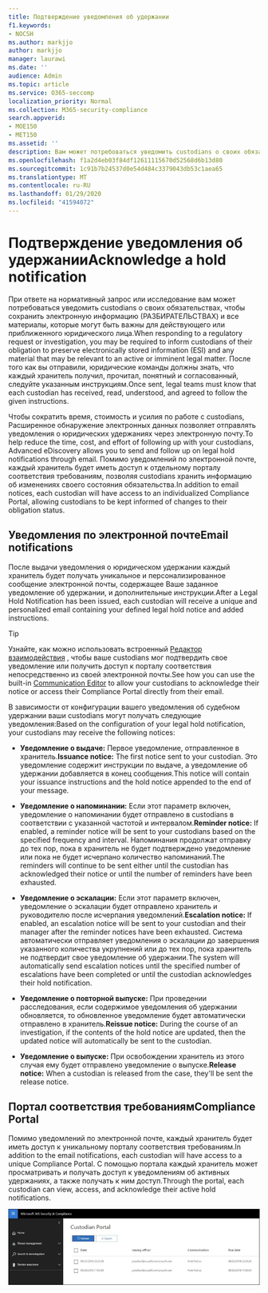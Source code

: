 ```yaml
---
title: Подтверждение уведомления об удержании
f1.keywords:
- NOCSH
ms.author: markjjo
author: markjjo
manager: laurawi
ms.date: ''
audience: Admin
ms.topic: article
ms.service: O365-seccomp
localization_priority: Normal
ms.collection: M365-security-compliance
search.appverid:
- MOE150
- MET150
ms.assetid: ''
description: Вам может потребоваться уведомить custodians о своих обязательствах, чтобы сохранить электронную информацию в ходе судебного разбирательства. Расширенное обнаружение электронных данных позволяет легко управлять процессом уведомления об удержаниях.
ms.openlocfilehash: f1a2d4eb03f84df12611115670d52568d6b13d80
ms.sourcegitcommit: 1c91b7b24537d0e54d484c3379043db53c1aea65
ms.translationtype: MT
ms.contentlocale: ru-RU
ms.lasthandoff: 01/29/2020
ms.locfileid: "41594072"
---
```

# <a name="acknowledge-a-hold-notification"></a><span data-ttu-id="f6f5c-104">Подтверждение уведомления об удержании</span><span class="sxs-lookup"><span data-stu-id="f6f5c-104">Acknowledge a hold notification</span></span>

<span data-ttu-id="f6f5c-105">При ответе на нормативный запрос или исследование вам может потребоваться уведомить custodians о своих обязательствах, чтобы сохранить электронную информацию (РАЗБИРАТЕЛЬСТВАХ) и все материалы, которые могут быть важны для действующего или приближенного юридического лица.</span><span class="sxs-lookup"><span data-stu-id="f6f5c-105">When responding to a regulatory request or investigation, you may be required to inform custodians of their obligation to preserve electronically stored information (ESI) and any material that may be relevant to an active or imminent legal matter.</span></span> <span data-ttu-id="f6f5c-106">После того как вы отправили, юридические команды должны знать, что каждый хранитель получил, прочитал, понятный и согласованный, следуйте указанным инструкциям.</span><span class="sxs-lookup"><span data-stu-id="f6f5c-106">Once sent, legal teams must know that each custodian has received, read, understood, and agreed to follow the given instructions.</span></span>

<span data-ttu-id="f6f5c-107">Чтобы сократить время, стоимость и усилия по работе с custodians, Расширенное обнаружение электронных данных позволяет отправлять уведомления о юридических удержаниях через электронную почту.</span><span class="sxs-lookup"><span data-stu-id="f6f5c-107">To help reduce the time, cost, and effort of following up with your custodians,  Advanced eDiscovery allows you to send and follow up on legal hold notifications through email.</span></span> <span data-ttu-id="f6f5c-108">Помимо уведомлений по электронной почте, каждый хранитель будет иметь доступ к отдельному порталу соответствия требованиям, позволяя custodians хранить информацию об изменениях своего состояния обязательства.</span><span class="sxs-lookup"><span data-stu-id="f6f5c-108">In addition to email notices, each custodian will have access to an individualized Compliance Portal, allowing custodians to be kept informed of changes to their obligation status.</span></span>

## <a name="email-notifications"></a><span data-ttu-id="f6f5c-109">Уведомления по электронной почте</span><span class="sxs-lookup"><span data-stu-id="f6f5c-109">Email notifications</span></span>

<span data-ttu-id="f6f5c-110">После выдачи уведомления о юридическом удержании каждый хранитель будет получать уникальное и персонализированное сообщение электронной почты, содержащее Ваше заданное уведомление об удержании, и дополнительные инструкции.</span><span class="sxs-lookup"><span data-stu-id="f6f5c-110">After a Legal Hold Notification has been issued, each custodian will receive a unique and personalized email containing your defined legal hold notice and added instructions.</span></span> 

> [!TIP]
> <span data-ttu-id="f6f5c-111">Узнайте, как можно использовать встроенный [Редактор взаимодействия](using-communications-editor.md) , чтобы ваше custodians мог подтвердить свое уведомление или получить доступ к порталу соответствия непосредственно из своей электронной почты.</span><span class="sxs-lookup"><span data-stu-id="f6f5c-111">See how you can use the built-in  [Communication Editor](using-communications-editor.md) to allow your custodians to acknowledge their notice or access their Compliance Portal directly from their email.</span></span>

<span data-ttu-id="f6f5c-112">В зависимости от конфигурации вашего уведомления об судебном удержании ваши custodians могут получать следующие уведомления:</span><span class="sxs-lookup"><span data-stu-id="f6f5c-112">Based on the configuration of your legal hold notification, your custodians may receive the following notices:</span></span> 

- <span data-ttu-id="f6f5c-113">**Уведомление о выдаче:** Первое уведомление, отправленное в хранитель.</span><span class="sxs-lookup"><span data-stu-id="f6f5c-113">**Issuance notice:** The first notice sent to your custodian.</span></span> <span data-ttu-id="f6f5c-114">Это уведомление содержит инструкции по выдаче, а уведомление об удержании добавляется в конец сообщения.</span><span class="sxs-lookup"><span data-stu-id="f6f5c-114">This notice will contain your issuance instructions and the hold notice appended to the end of your message.</span></span>

- <span data-ttu-id="f6f5c-115">**Уведомление о напоминании:** Если этот параметр включен, уведомление о напоминании будет отправлено в custodians в соответствии с указанной частотой и интервалом.</span><span class="sxs-lookup"><span data-stu-id="f6f5c-115">**Reminder notice:** If enabled, a reminder notice will be sent to your custodians based on the specified frequency and interval.</span></span> <span data-ttu-id="f6f5c-116">Напоминания продолжат отправку до тех пор, пока в хранитель не будет подтверждено уведомление или пока не будет исчерпано количество напоминаний.</span><span class="sxs-lookup"><span data-stu-id="f6f5c-116">The reminders will continue to be sent either until the custodian has acknowledged their notice or until the number of reminders have been exhausted.</span></span>

- <span data-ttu-id="f6f5c-117">**Уведомление о эскалации:** Если этот параметр включен, уведомление о эскалации будет отправлено хранитель и руководителю после исчерпания уведомлений.</span><span class="sxs-lookup"><span data-stu-id="f6f5c-117">**Escalation notice:** If enabled, an escalation notice will be sent to your custodian and their manager after the reminder notices have been exhausted.</span></span> <span data-ttu-id="f6f5c-118">Система автоматически отправляет уведомления о эскалации до завершения указанного количества укрупнений или до тех пор, пока хранитель не подтвердит свое уведомление об удержании.</span><span class="sxs-lookup"><span data-stu-id="f6f5c-118">The system will automatically send escalation notices until the specified number of escalations have been completed or until the custodian acknowledges their hold notification.</span></span>

- <span data-ttu-id="f6f5c-119">**Уведомление о повторной выпуске:** При проведении расследования, если содержимое уведомления об удержании обновляется, то обновленное уведомление будет автоматически отправлено в хранитель.</span><span class="sxs-lookup"><span data-stu-id="f6f5c-119">**Reissue notice:** During the course of an investigation, if the contents of the hold notice are updated, then the updated notice will automatically be sent to the custodian.</span></span>

- <span data-ttu-id="f6f5c-120">**Уведомление о выпуске:** При освобождении хранитель из этого случая ему будет отправлено уведомление о выпуске.</span><span class="sxs-lookup"><span data-stu-id="f6f5c-120">**Release notice:** When a custodian is released from the case, they'll be sent the release notice.</span></span> 

## <a name="compliance-portal"></a><span data-ttu-id="f6f5c-121">Портал соответствия требованиям</span><span class="sxs-lookup"><span data-stu-id="f6f5c-121">Compliance Portal</span></span>

<span data-ttu-id="f6f5c-122">Помимо уведомлений по электронной почте, каждый хранитель будет иметь доступ к уникальному порталу соответствия требованиям.</span><span class="sxs-lookup"><span data-stu-id="f6f5c-122">In addition to the email notifications, each custodian will have access to a unique Compliance Portal.</span></span> <span data-ttu-id="f6f5c-123">С помощью портала каждый хранитель может просматривать и получать доступ к уведомлениям об активных удержаниях, а также получать к ним доступ.</span><span class="sxs-lookup"><span data-stu-id="f6f5c-123">Through the portal, each custodian can view, access, and acknowledge their active hold notifications.</span></span>

![Портал соответствия требованиям для хранитель](media/CustodianPortal.jpg)

